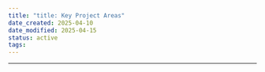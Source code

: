 ```yaml
---
title: "title: Key Project Areas"
date_created: 2025-04-10
date_modified: 2025-04-15
status: active
tags: 
---
```


---



